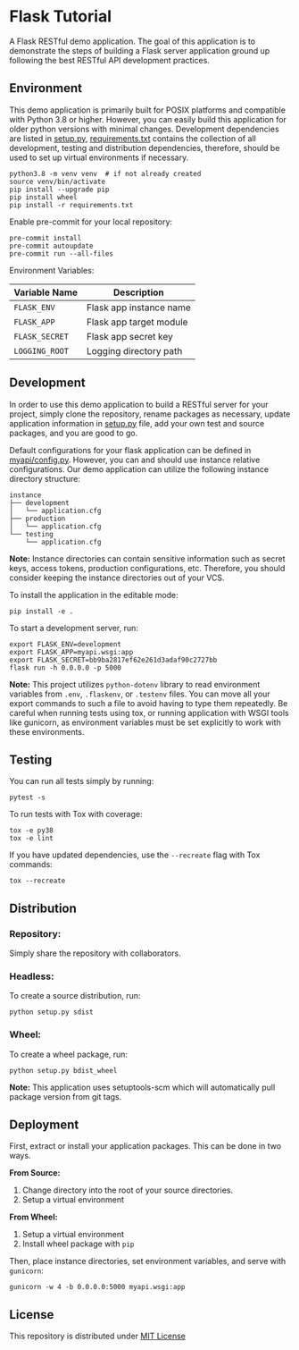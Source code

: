 Flask Tutorial
==============
A Flask RESTful demo application. The goal of this application is to demonstrate the steps of building a Flask server
application ground up following the best RESTful API development practices.

Environment
-----------
This demo application is primarily built for POSIX platforms and compatible with Python 3.8 or higher. However, you can
easily build this application for older python versions with minimal changes. Development dependencies are
listed in [setup.py](./setup.py), [requirements.txt](./requirements.txt) contains the collection of all development,
testing and distribution dependencies, therefore, should be used to set up virtual environments if necessary.

    python3.8 -m venv venv  # if not already created
    source venv/bin/activate
    pip install --upgrade pip
    pip install wheel
    pip install -r requirements.txt

Enable pre-commit for your local repository:

    pre-commit install
    pre-commit autoupdate
    pre-commit run --all-files

Environment Variables:

| Variable Name            | Description                            |
|--------------------------|----------------------------------------|
| `FLASK_ENV`              | Flask app instance name                |
| `FLASK_APP`              | Flask app target module                |
| `FLASK_SECRET`           | Flask app secret key                   |
| `LOGGING_ROOT`           | Logging directory path                 |

Development
-----------
In order to use this demo application to build a RESTful server for your project, simply clone the repository, rename
packages as necessary, update application information in [setup.py](./setup.py) file, add your own test and source
packages, and you are good to go.

Default configurations for your flask application can be defined in [myapi/config.py](myapi/config.py). However, you
can and should use instance relative configurations. Our demo application can utilize the following instance directory
structure:

    instance
    ├── development
    │   └── application.cfg
    ├── production
    │   └── application.cfg
    └── testing
        └── application.cfg

**Note:** Instance directories can contain sensitive information such as secret keys, access tokens, production
configurations, etc. Therefore, you should consider keeping the instance directories out of your VCS.

To install the application in the editable mode:

    pip install -e .

To start a development server, run:

    export FLASK_ENV=development
    export FLASK_APP=myapi.wsgi:app
    export FLASK_SECRET=bb9ba2817ef62e261d3adaf90c2727bb
    flask run -h 0.0.0.0 -p 5000

**Note:** This project utilizes `python-dotenv` library to read environment variables from `.env`, `.flaskenv`, or
`.testenv` files. You can move all your export commands to such a file to avoid having to type them repeatedly. Be
careful when running tests using tox, or running application with WSGI tools like gunicorn, as environment variables
must be set explicitly to work with these environments.

Testing
-------
You can run all tests simply by running:

    pytest -s

To run tests with Tox with coverage:

    tox -e py38
    tox -e lint

If you have updated dependencies, use the `--recreate` flag with Tox commands:

    tox --recreate

Distribution
------------
### Repository:
Simply share the repository with collaborators.

### Headless:
To create a source distribution, run:

    python setup.py sdist

### Wheel:
To create a wheel package, run:

    python setup.py bdist_wheel

**Note:** This application uses setuptools-scm which will automatically pull package version from git tags.

Deployment
----------
First, extract or install your application packages. This can be done in two ways.

**From Source:**

1. Change directory into the root of your source directories.
2. Setup a virtual environment

**From Wheel:**

1. Setup a virtual environment
2. Install wheel package with `pip`

Then, place instance directories, set environment variables, and serve with `gunicorn`:

    gunicorn -w 4 -b 0.0.0.0:5000 myapi.wsgi:app

License
-------
This repository is distributed under [MIT License](./LICENSE)
